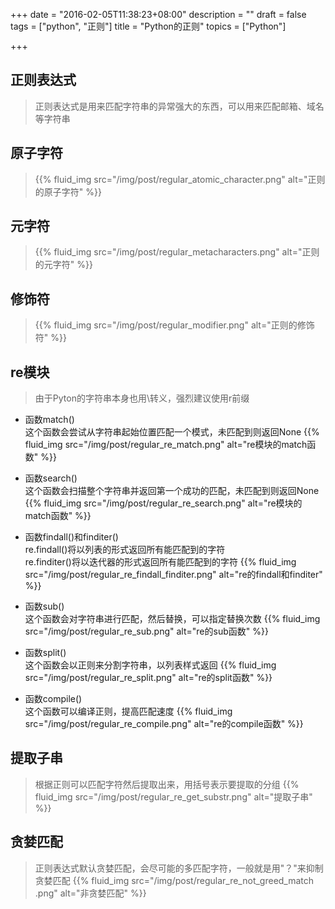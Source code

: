 +++
date = "2016-02-05T11:38:23+08:00"
description = ""
draft = false
tags = ["python", "正则"]
title = "Python的正则"
topics = ["Python"]

+++

## 正则表达式
> 正则表达式是用来匹配字符串的异常强大的东西，可以用来匹配邮箱、域名等字符串

## 原子字符
> {{% fluid_img src="/img/post/regular_atomic_character.png" alt="正则的原子字符" %}}

## 元字符
> {{% fluid_img src="/img/post/regular_metacharacters.png" alt="正则的元字符" %}}

## 修饰符
> {{% fluid_img src="/img/post/regular_modifier.png" alt="正则的修饰符" %}}

## re模块
> 由于Pyton的字符串本身也用\转义，强烈建议使用r前缀

* 函数match()  
这个函数会尝试从字符串起始位置匹配一个模式，未匹配到则返回None
{{% fluid_img src="/img/post/regular_re_match.png" alt="re模块的match函数" %}}

* 函数search()  
这个函数会扫描整个字符串并返回第一个成功的匹配，未匹配到则返回None
{{% fluid_img src="/img/post/regular_re_search.png" alt="re模块的match函数" %}}

* 函数findall()和finditer()  
re.findall()将以列表的形式返回所有能匹配到的字符  
re.finditer()将以迭代器的形式返回所有能匹配到的字符
{{% fluid_img src="/img/post/regular_re_findall_finditer.png" alt="re的findall和finditer" %}}

* 函数sub()  
这个函数会对字符串进行匹配，然后替换，可以指定替换次数
{{% fluid_img src="/img/post/regular_re_sub.png" alt="re的sub函数" %}}

* 函数split()  
这个函数会以正则来分割字符串，以列表样式返回
{{% fluid_img src="/img/post/regular_re_split.png" alt="re的split函数" %}}

* 函数compile()  
这个函数可以编译正则，提高匹配速度
{{% fluid_img src="/img/post/regular_re_compile.png" alt="re的compile函数" %}}

## 提取子串  
> 根据正则可以匹配字符然后提取出来，用括号表示要提取的分组
{{% fluid_img src="/img/post/regular_re_get_substr.png" alt="提取子串" %}}

## 贪婪匹配
> 正则表达式默认贪婪匹配，会尽可能的多匹配字符，一般就是用"？"来抑制贪婪匹配
{{% fluid_img src="/img/post/regular_re_not_greed_match .png" alt="非贪婪匹配" %}}